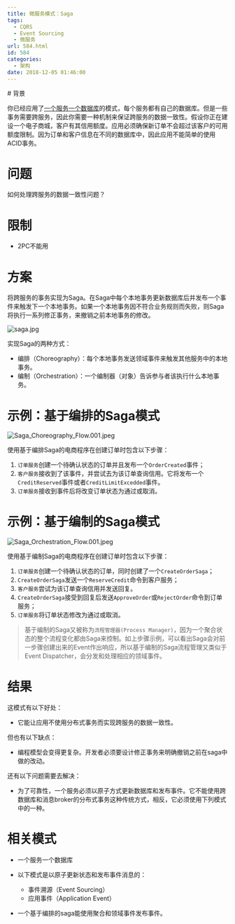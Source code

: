 ```yaml
---
title: 微服务模式：Saga
tags:
  - CQRS
  - Event Sourcing
  - 微服务
url: 584.html
id: 584
categories:
  - 架构
date: 2018-12-05 01:46:00
---
```


<!--markdown--># 背景

你已经应用了[一个服务一个数据库](http://www.veitor.net/article/580.html)的模式，每个服务都有自己的数据库。但是一些事务需要跨服务，因此你需要一种机制来保证跨服务的数据一致性。假设你正在建设一个电子商城，客户有其信用额度。应用必须确保新订单不会超过该客户的可用额度限制。因为订单和客户信息在不同的数据库中，因此应用不能简单的使用ACID事务。

问题
==

如何处理跨服务的数据一致性问题？

限制
==

*   2PC不能用

方案
==

将跨服务的事务实现为Saga。在Saga中每个本地事务更新数据库后并发布一个事件来触发下一个本地事务。如果一个本地事务因不符合业务规则而失败，则Saga将执行一系列修正事务，来撤销之前本地事务的修改。

![saga.jpg](http://storage.veitor.net/2018/12/3652855247.jpg "saga.jpg")

实现Saga的两种方式：

*   编排（Choreography）：每个本地事务发送领域事件来触发其他服务中的本地事务。
*   编制（Orchestration）：一个编制器（对象）告诉参与者该执行什么本地事务。

示例：基于编排的Saga模式
==============

![Saga_Choreography_Flow.001.jpeg](http://storage.veitor.net/2018/12/2143801791.jpeg "Saga_Choreography_Flow.001.jpeg")

使用基于编排Saga的电商程序在创建订单时包含以下步骤：

1.  `订单服务`创建一个待确认状态的订单并且发布一个`OrderCreated`事件；
2.  `客户服务`接收到了该事件，并尝试去为该订单查询信用。它将发布一个`CreditReserved`事件或者`CreditLimitExcedded`事件。
3.  `订单服务`接收到事件后将改变订单状态为通过或取消。

示例：基于编制的Saga模式
==============

![Saga_Orchestration_Flow.001.jpeg](http://storage.veitor.net/2018/12/951589825.jpeg "Saga_Orchestration_Flow.001.jpeg")

使用基于编制Saga的电商程序在创建订单时包含以下步骤：

1.  `订单服务`创建一个待确认状态的订单，同时创建了一个`CreateOrderSaga`；
2.  `CreateOrderSaga`发送一个`ReserveCredit`命令到客户服务；
3.  `客户服务`尝试为该订单查询信用并发送回复。
4.  `CreateOrderSaga`接受到回复后发送`ApproveOrder`或`RejectOrder`命令到订单服务；
5.  `订单服务`将订单状态修改为通过或取消。

> 基于编制的Saga又被称为`流程管理器(Process Manager)`，因为一个聚合状态的整个流程变化都由Saga来控制。如上步骤示例，可以看出Saga会对前一步骤创建出来的Event作出响应，所以基于编制的Saga流程管理又类似于Event Dispatcher，会分发和处理相应的领域事件。

结果
==

这模式有以下好处：

*   它能让应用不使用分布式事务而实现跨服务的数据一致性。

但也有以下缺点：

*   编程模型会变得更复杂。开发者必须要设计修正事务来明确撤销之前在saga中做的改动。

还有以下问题需要去解决：

*   为了可靠性，一个服务必须以原子方式更新数据库和发布事件。它不能使用跨数据库和消息broker的分布式事务这种传统方式，相反，它必须使用下列模式中的一种。

相关模式
====

*   一个服务一个数据库
*   以下模式是以原子更新状态和发布事件消息的：
    
    *   事件溯源（Event Sourcing）
    *   应用事件（Application Event）
*   一个基于编排的saga能使用聚合和领域事件发布事件。